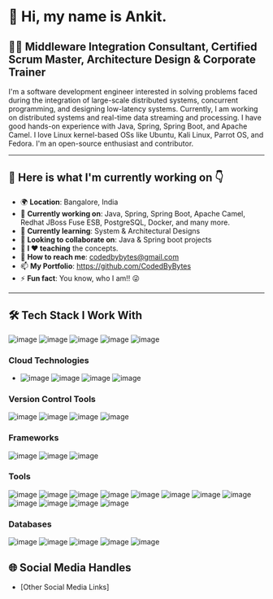 # 👋 Hi, my name is Ankit.

## 🧑‍💼 Middleware Integration Consultant, Certified Scrum Master, Architecture Design & Corporate Trainer  

I'm a software development engineer interested in solving problems faced during the integration of large-scale distributed systems, concurrent programming, and designing low-latency systems. Currently, I am working on distributed systems and real-time data streaming and processing. I have good hands-on experience with Java, Spring, Spring Boot, and Apache Camel. I love Linux kernel-based OSs like Ubuntu, Kali Linux, Parrot OS, and Fedora. I'm an open-source enthusiast and contributor.  

---  

## 🌟 Here is what I'm currently working on 👇  

- 🌍 **Location**: Bangalore, India  
- 🔭 **Currently working on**: Java, Spring, Spring Boot, Apache Camel, Redhat JBoss Fuse ESB, PostgreSQL, Docker, and many more.  
- 🌱 **Currently learning**: System & Architectural Designs  
- 👯 **Looking to collaborate on**: Java & Spring boot projects  
- 📢 **I ❤️ teaching** the concepts.  
- 📧 **How to reach me**: codedbybytes@gmail.com
- 📫 **My Portfolio**: https://github.com/CodedByBytes
- ⚡ **Fun fact**: You know, who I am!! 😜  

---  

## 🛠️ Tech Stack I Work With  
![image](https://github.com/user-attachments/assets/1ff560fd-36f0-4d66-8104-014c3654bff7)
 ![image](https://github.com/user-attachments/assets/32f98fc2-9137-4f70-8ce4-6a7a9105d397) ![image](https://github.com/user-attachments/assets/37997482-f979-43b1-b676-2e4ab6a9e52e) ![image](https://github.com/user-attachments/assets/c52e3738-a75f-4f95-b6e4-1b4863630dc1)  ![image](https://github.com/user-attachments/assets/ab257828-7e81-4d06-ae09-379752b2bdb1)

### Cloud Technologies  
- ![image](https://github.com/user-attachments/assets/343523c8-3872-456f-91f7-b7476174a09d) ![image](https://github.com/user-attachments/assets/a53815f9-4119-4679-abca-9dc9ef1e45a7) ![image](https://github.com/user-attachments/assets/e021045e-9951-43e1-9c9f-93f90368e2ee) ![image](https://github.com/user-attachments/assets/47bf9d7a-d0bb-4480-a2a7-be1e71bf0c95)

### Version Control Tools  
![image](https://github.com/user-attachments/assets/01824503-2f71-4a6e-ba97-de167c68950c) ![image](https://github.com/user-attachments/assets/f241d6a2-057d-42ae-b7c3-6481fbb617bf) ![image](https://github.com/user-attachments/assets/7f64167a-4aa5-4de0-b4b9-d5fad31cc627) ![image](https://github.com/user-attachments/assets/0c349d76-5acf-4c36-9842-286becd9745b)

### Frameworks  
![image](https://github.com/user-attachments/assets/75cec3f9-d33a-417b-b22b-835b80c3ddd9) ![image](https://github.com/user-attachments/assets/7291f0e0-e605-4a7b-b892-ff634d4d39d1) ![image](https://github.com/user-attachments/assets/46ee3a6a-9e41-4d40-8eb0-431582b42e38)

### Tools  
![image](https://github.com/user-attachments/assets/92c0d675-9a57-4101-aa78-acfd73d314d7) ![image](https://github.com/user-attachments/assets/1c283dab-e25d-4678-aa1e-cb01e4ab8944) ![image](https://github.com/user-attachments/assets/2f11c0b6-9591-4200-b1d4-e8c4515f190c) ![image](https://github.com/user-attachments/assets/1daa1cc1-242f-4a79-91d9-ab5cdc1151bb) ![image](https://github.com/user-attachments/assets/ffbe0819-e851-4007-9988-44697be7fdfd) ![image](https://github.com/user-attachments/assets/61208835-da48-44c3-a189-44a198d1bd3c) ![image](https://github.com/user-attachments/assets/124c8f6c-553b-4c74-a2ff-d5318fb156e6) ![image](https://github.com/user-attachments/assets/b2649222-5e11-4d3f-8150-929d58dff7c3) ![image](https://github.com/user-attachments/assets/e82d2b55-5a91-4d06-8afa-a5c96a003375)
![image](https://github.com/user-attachments/assets/6f956ff7-51e2-42bc-a4d9-1616c8fd0165) ![image](https://github.com/user-attachments/assets/3f125c07-22ad-4e20-9c4d-5e6a3872f3d8) ![image](https://github.com/user-attachments/assets/0305a5e1-1ae1-417c-bd7e-37ae9456d00b)

### Databases  
![image](https://github.com/user-attachments/assets/3ab5fec2-dc9c-4aa7-bd86-96e3d7fb69f0) ![image](https://github.com/user-attachments/assets/97300145-4f70-4035-8af9-4a564abf4f23) ![image](https://github.com/user-attachments/assets/b363d4b5-f9d8-4d6f-b691-537510ff75a2) ![image](https://github.com/user-attachments/assets/e5a21d93-8c12-4dad-8606-3ba91351b513) ![image](https://github.com/user-attachments/assets/2f5b33e6-59ad-41cd-8fc9-4229af5abed2)
 
## 🌐 Social Media Handles  

- [Other Social Media Links]
